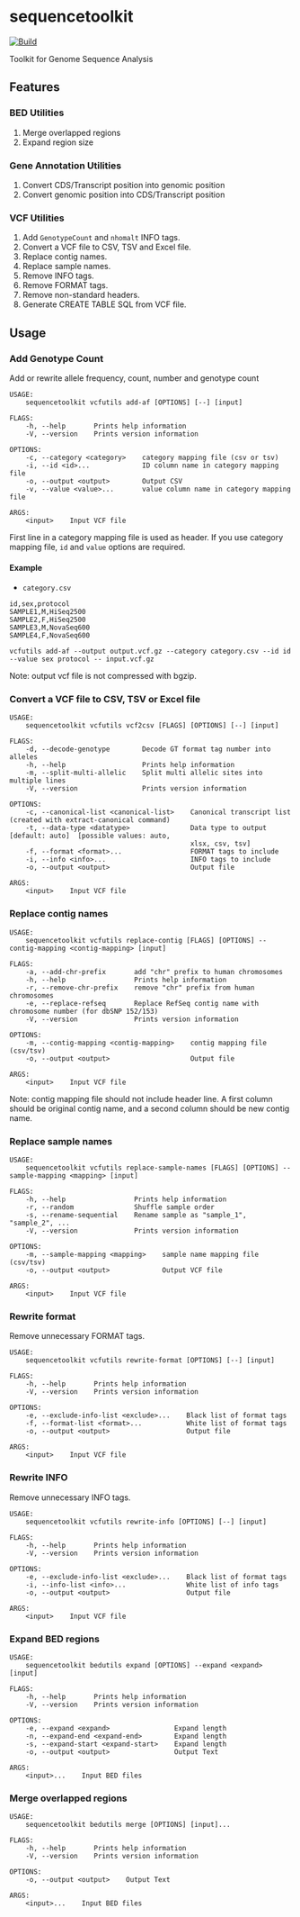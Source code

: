 # sequencetoolkit

[![Build](https://github.com/informationsea/sequencetoolkit/workflows/Rust/badge.svg)](https://github.com/informationsea/sequencetoolkit/actions)

Toolkit for Genome Sequence Analysis

## Features

### BED Utilities

1. Merge overlapped regions
2. Expand region size

### Gene Annotation Utilities

1. Convert CDS/Transcript position into genomic position
2. Convert genomic position into CDS/Transcript position

### VCF Utilities

1. Add `GenotypeCount` and `nhomalt` INFO tags.
2. Convert a VCF file to CSV, TSV and Excel file.
3. Replace contig names.
4. Replace sample names.
5. Remove INFO tags.
6. Remove FORMAT tags.
7. Remove non-standard headers.
8. Generate CREATE TABLE SQL from VCF file.

## Usage

### Add Genotype Count

Add or rewrite allele frequency, count, number and genotype count

```
USAGE:
    sequencetoolkit vcfutils add-af [OPTIONS] [--] [input]

FLAGS:
    -h, --help       Prints help information
    -V, --version    Prints version information

OPTIONS:
    -c, --category <category>    category mapping file (csv or tsv)
    -i, --id <id>...             ID column name in category mapping file
    -o, --output <output>        Output CSV
    -v, --value <value>...       value column name in category mapping file

ARGS:
    <input>    Input VCF file
```

First line in a category mapping file is used as header. If you use category
mapping file, `id` and `value` options are required.

#### Example

- `category.csv`

```
id,sex,protocol
SAMPLE1,M,HiSeq2500
SAMPLE2,F,HiSeq2500
SAMPLE3,M,NovaSeq600
SAMPLE4,F,NovaSeq600
```

`vcfutils add-af --output output.vcf.gz --category category.csv --id id --value sex protocol -- input.vcf.gz`

Note: output vcf file is not compressed with bgzip.

### Convert a VCF file to CSV, TSV or Excel file

```
USAGE:
    sequencetoolkit vcfutils vcf2csv [FLAGS] [OPTIONS] [--] [input]

FLAGS:
    -d, --decode-genotype        Decode GT format tag number into alleles
    -h, --help                   Prints help information
    -m, --split-multi-allelic    Split multi allelic sites into multiple lines
    -V, --version                Prints version information

OPTIONS:
    -c, --canonical-list <canonical-list>    Canonical transcript list (created with extract-canonical command)
    -t, --data-type <datatype>               Data type to output [default: auto]  [possible values: auto,
                                             xlsx, csv, tsv]
    -f, --format <format>...                 FORMAT tags to include
    -i, --info <info>...                     INFO tags to include
    -o, --output <output>                    Output file

ARGS:
    <input>    Input VCF file
```

### Replace contig names

```
USAGE:
    sequencetoolkit vcfutils replace-contig [FLAGS] [OPTIONS] --contig-mapping <contig-mapping> [input]

FLAGS:
    -a, --add-chr-prefix       add "chr" prefix to human chromosomes
    -h, --help                 Prints help information
    -r, --remove-chr-prefix    remove "chr" prefix from human chromosomes
    -e, --replace-refseq       Replace RefSeq contig name with chromosome number (for dbSNP 152/153)
    -V, --version              Prints version information

OPTIONS:
    -m, --contig-mapping <contig-mapping>    contig mapping file (csv/tsv)
    -o, --output <output>                    Output file

ARGS:
    <input>    Input VCF file
```

Note: contig mapping file should not include header line. A first column should
be original contig name, and a second column should be new contig name.

### Replace sample names

```
USAGE:
    sequencetoolkit vcfutils replace-sample-names [FLAGS] [OPTIONS] --sample-mapping <mapping> [input]

FLAGS:
    -h, --help                 Prints help information
    -r, --random               Shuffle sample order
    -s, --rename-sequential    Rename sample as "sample_1", "sample_2", ...
    -V, --version              Prints version information

OPTIONS:
    -m, --sample-mapping <mapping>    sample name mapping file (csv/tsv)
    -o, --output <output>             Output VCF file

ARGS:
    <input>    Input VCF file
```

### Rewrite format

Remove unnecessary FORMAT tags.

```
USAGE:
    sequencetoolkit vcfutils rewrite-format [OPTIONS] [--] [input]

FLAGS:
    -h, --help       Prints help information
    -V, --version    Prints version information

OPTIONS:
    -e, --exclude-info-list <exclude>...    Black list of format tags
    -f, --format-list <format>...           White list of format tags
    -o, --output <output>                   Output file

ARGS:
    <input>    Input VCF file
```

### Rewrite INFO

Remove unnecessary INFO tags.

```
USAGE:
    sequencetoolkit vcfutils rewrite-info [OPTIONS] [--] [input]

FLAGS:
    -h, --help       Prints help information
    -V, --version    Prints version information

OPTIONS:
    -e, --exclude-info-list <exclude>...    Black list of format tags
    -i, --info-list <info>...               White list of info tags
    -o, --output <output>                   Output file

ARGS:
    <input>    Input VCF file
```

### Expand BED regions

```
USAGE:
    sequencetoolkit bedutils expand [OPTIONS] --expand <expand> [input]

FLAGS:
    -h, --help       Prints help information
    -V, --version    Prints version information

OPTIONS:
    -e, --expand <expand>                Expand length
    -n, --expand-end <expand-end>        Expand length
    -s, --expand-start <expand-start>    Expand length
    -o, --output <output>                Output Text

ARGS:
    <input>...    Input BED files
```

### Merge overlapped regions

```
USAGE:
    sequencetoolkit bedutils merge [OPTIONS] [input]...

FLAGS:
    -h, --help       Prints help information
    -V, --version    Prints version information

OPTIONS:
    -o, --output <output>    Output Text

ARGS:
    <input>...    Input BED files
```
